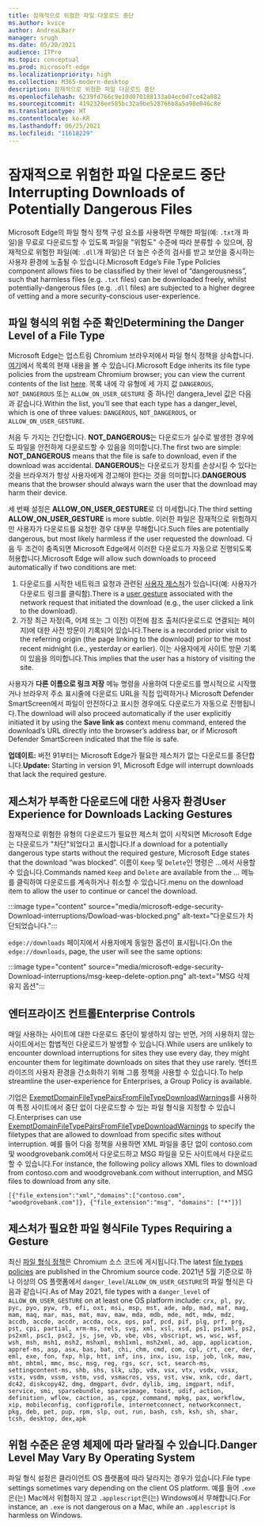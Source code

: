 ```yaml
---
title: 잠재적으로 위험한 파일 다운로드 중단
ms.author: kvice
author: AndreaLBarr
manager: srugh
ms.date: 05/20/2021
audience: ITPro
ms.topic: conceptual
ms.prod: microsoft-edge
ms.localizationpriority: high
ms.collection: M365-modern-desktop
description: 잠재적으로 위험한 파일 다운로드 중단
ms.openlocfilehash: 6239fd766c9e10d070188133a84ec0d7ce42a882
ms.sourcegitcommit: 4192328ee585bc32a9be528766b8a5a98e046c8e
ms.translationtype: HT
ms.contentlocale: ko-KR
ms.lasthandoff: 06/25/2021
ms.locfileid: "11618229"
---
```

# <a name="interrupting-downloads-of-potentially-dangerous-files"></a><span data-ttu-id="00dfc-103">잠재적으로 위험한 파일 다운로드 중단</span><span class="sxs-lookup"><span data-stu-id="00dfc-103">Interrupting Downloads of Potentially Dangerous Files</span></span>

<span data-ttu-id="00dfc-104">Microsoft Edge의 파일 형식 정책 구성 요소를 사용하면 무해한 파일(예: `.txt`개 파일)을 무료로 다운로드할 수 있도록 파일을 "위험도" 수준에 따라 분류할 수 있으며, 잠재적으로 위험한 파일(예: `.dll`개 파일)은 더 높은 수준의 검사를 받고 보안을 중시하는 사용자 환경에 노출될 수 있습니다.</span><span class="sxs-lookup"><span data-stu-id="00dfc-104">Microsoft Edge’s File Type Policies component allows files to be classified by their level of “dangerousness”, such that harmless files (e.g. `.txt` files) can be downloaded freely, whilst potentially-dangerous files (e.g. `.dll` files) are subjected to a higher degree of vetting and a more security-conscious user-experience.</span></span>

## <a name="determining-the-danger-level-of-a-file-type"></a><span data-ttu-id="00dfc-105">파일 형식의 위험 수준 확인</span><span class="sxs-lookup"><span data-stu-id="00dfc-105">Determining the Danger Level of a File Type</span></span>

<span data-ttu-id="00dfc-106">Microsoft Edge는 업스트림 Chromium 브라우저에서 파일 형식 정책을 상속합니다. [여기](https://source.chromium.org/chromium/chromium/src/+/main:components/safe_browsing/core/resources/download_file_types.asciipb)에서 목록의 현재 내용을 볼 수 있습니다.</span><span class="sxs-lookup"><span data-stu-id="00dfc-106">Microsoft Edge inherits its file type policies from the upstream Chromium browser; you can view the current contents of the list [here](https://source.chromium.org/chromium/chromium/src/+/main:components/safe_browsing/core/resources/download_file_types.asciipb).</span></span> <span data-ttu-id="00dfc-107">목록 내에 각 유형에 세 가지 값 `DANGEROUS`, `NOT_DANGEROUS` 또는 `ALLOW_ON_USER_GESTURE` 중 하나인 dangera_level 값은 다음과 같습니다.</span><span class="sxs-lookup"><span data-stu-id="00dfc-107">Within the list, you’ll see that each type has a danger_level, which is one of three values: `DANGEROUS`, `NOT_DANGEROUS`, or `ALLOW_ON_USER_GESTURE`.</span></span>

<span data-ttu-id="00dfc-108">처음 두 가지는 간단합니다. **NOT_DANGEROUS**는 다운로드가 실수로 발생한 경우에도 파일을 안전하게 다운로드할 수 있음을 의미합니다.</span><span class="sxs-lookup"><span data-stu-id="00dfc-108">The first two are simple: **NOT_DANGEROUS** means that the file is safe to download, even if the download was accidental.</span></span> <span data-ttu-id="00dfc-109">**DANGEROUS**는 다운로드가 장치를 손상시킬 수 있다는 것을 브라우저가 항상 사용자에게 경고해야 한다는 것을 의미합니다.</span><span class="sxs-lookup"><span data-stu-id="00dfc-109">**DANGEROUS** means that the browser should always warn the user that the download may harm their device.</span></span>

<span data-ttu-id="00dfc-110">세 번째 설정은 **ALLOW_ON_USER_GESTURE**로 더 미세합니다.</span><span class="sxs-lookup"><span data-stu-id="00dfc-110">The third setting **ALLOW_ON_USER_GESTURE** is more subtle.</span></span> <span data-ttu-id="00dfc-111">이러한 파일은 잠재적으로 위험하지만 사용자가 다운로드를 요청한 경우 대부분 무해합니다.</span><span class="sxs-lookup"><span data-stu-id="00dfc-111">Such files are potentially dangerous, but most likely harmless if the user requested the download.</span></span> <span data-ttu-id="00dfc-112">다음 두 조건이 충족되면 Microsoft Edge에서 이러한 다운로드가 자동으로 진행되도록 허용합니다.</span><span class="sxs-lookup"><span data-stu-id="00dfc-112">Microsoft Edge will allow such downloads to proceed automatically if two conditions are met:</span></span>

1. <span data-ttu-id="00dfc-113">다운로드를 시작한 네트워크 요청과 관련된 [사용자 제스처](https://textslashplain.com/2020/05/18/browser-basics-user-gestures/)가 있습니다(예: 사용자가 다운로드 링크를 클릭함).</span><span class="sxs-lookup"><span data-stu-id="00dfc-113">There is a [user gesture](https://textslashplain.com/2020/05/18/browser-basics-user-gestures/) associated with the network request that initiated the download (e.g., the user clicked a link to the download).</span></span>
2. <span data-ttu-id="00dfc-114">가장 최근 자정(즉, 어제 또는 그 이전) 이전에 참조 출처(다운로드로 연결되는 페이지)에 대한 사전 방문이 기록되어 있습니다.</span><span class="sxs-lookup"><span data-stu-id="00dfc-114">There is a recorded prior visit to the referring origin (the page linking to the download) prior to the most recent midnight (i.e., yesterday or earlier).</span></span> <span data-ttu-id="00dfc-115">이는 사용자에게 사이트 방문 기록이 있음을 의미합니다.</span><span class="sxs-lookup"><span data-stu-id="00dfc-115">This implies that the user has a history of visiting the site.</span></span>

<span data-ttu-id="00dfc-116">사용자가 **다른 이름으로 링크 저장** 메뉴 명령을 사용하여 다운로드를 명시적으로 시작했거나 브라우저 주소 표시줄에 다운로드 URL을 직접 입력하거나 Microsoft Defender SmartScreen에서 파일이 안전하다고 표시한 경우에도 다운로드가 자동으로 진행됩니다.</span><span class="sxs-lookup"><span data-stu-id="00dfc-116">The download will also proceed automatically if the user explicitly initiated it by using the **Save link as** context menu command, entered the download’s URL directly into the browser’s address bar, or if Microsoft Defender SmartScreen indicated that the file is safe.</span></span>

<span data-ttu-id="00dfc-117">**업데이트:** 버전 91부터는 Microsoft Edge가 필요한 제스처가 없는 다운로드를 중단합니다.</span><span class="sxs-lookup"><span data-stu-id="00dfc-117">**Update:** Starting in version 91, Microsoft Edge will interrupt downloads that lack the required gesture.</span></span>

## <a name="user-experience-for-downloads-lacking-gestures"></a><span data-ttu-id="00dfc-118">제스처가 부족한 다운로드에 대한 사용자 환경</span><span class="sxs-lookup"><span data-stu-id="00dfc-118">User Experience for Downloads Lacking Gestures</span></span>

<span data-ttu-id="00dfc-119">잠재적으로 위험한 유형의 다운로드가 필요한 제스처 없이 시작되면 Microsoft Edge는 다운로드가 "차단"되었다고 표시합니다.</span><span class="sxs-lookup"><span data-stu-id="00dfc-119">If a download for a potentially dangerous type starts without the required gesture, Microsoft Edge states that the download “was blocked”.</span></span> <span data-ttu-id="00dfc-120">이름이 `Keep` 및 `Delete`인 명령은 ...에서 사용할 수 있습니다.</span><span class="sxs-lookup"><span data-stu-id="00dfc-120">Commands named `Keep` and `Delete` are available from the …</span></span> <span data-ttu-id="00dfc-121">메뉴를 클릭하여 다운로드를 계속하거나 취소할 수 있습니다.</span><span class="sxs-lookup"><span data-stu-id="00dfc-121">menu on the download item to allow the user to continue or cancel the download.</span></span>

:::image type="content" source="media/microsoft-edge-security-Download-interruptions/Dowload-was-blocked.png" alt-text="다운로드가 차단되었습니다.":::

<span data-ttu-id="00dfc-123">`edge://downloads` 페이지에서 사용자에게 동일한 옵션이 표시됩니다.</span><span class="sxs-lookup"><span data-stu-id="00dfc-123">On the `edge://downloads`, page, the user will see the same options:</span></span>

:::image type="content" source="media/microsoft-edge-security-Download-interruptions/msg-keep-delete-option.png" alt-text="MSG 삭제 유지 옵션":::

## <a name="enterprise-controls"></a><span data-ttu-id="00dfc-125">엔터프라이즈 컨트롤</span><span class="sxs-lookup"><span data-stu-id="00dfc-125">Enterprise Controls</span></span>

<span data-ttu-id="00dfc-126">매일 사용하는 사이트에 대한 다운로드 중단이 발생하지 않는 반면, 거의 사용하지 않는 사이트에서는 합법적인 다운로드가 발생할 수 있습니다.</span><span class="sxs-lookup"><span data-stu-id="00dfc-126">While users are unlikely to encounter download interruptions for sites they use every day, they might encounter them for legitimate downloads on sites that they use rarely.</span></span> <span data-ttu-id="00dfc-127">엔터프라이즈의 사용자 환경을 간소화하기 위해 그룹 정책을 사용할 수 있습니다.</span><span class="sxs-lookup"><span data-stu-id="00dfc-127">To help streamline the user-experience for Enterprises, a Group Policy is available.</span></span>

<span data-ttu-id="00dfc-128">기업은 [ExemptDomainFileTypePairsFromFileTypeDownloadWarnings](/deployedge/microsoft-edge-policies#exemptdomainfiletypepairsfromfiletypedownloadwarnings)를 사용하여 특정 사이트에서 중단 없이 다운로드할 수 있는 파일 형식을 지정할 수 있습니다.</span><span class="sxs-lookup"><span data-stu-id="00dfc-128">Enterprises can use [ExemptDomainFileTypePairsFromFileTypeDownloadWarnings](/deployedge/microsoft-edge-policies#exemptdomainfiletypepairsfromfiletypedownloadwarnings) to specify the filetypes that are allowed to download from specific sites without interruption.</span></span> <span data-ttu-id="00dfc-129">예를 들어 다음 정책을 사용하면 XML 파일을 중단 없이 contoso.com 및 woodgrovebank.com에서 다운로드하고 MSG 파일을 모든 사이트에서 다운로드할 수 있습니다.</span><span class="sxs-lookup"><span data-stu-id="00dfc-129">For instance, the following policy allows XML files to download from contoso.com and woodgrovebank.com without interruption, and MSG files to download from any site.</span></span>

`[{"file_extension":"xml","domains":["contoso.com", "woodgrovebank.com"]},
{"file_extension":"msg", "domains": ["*"]}]`

## <a name="file-types-requiring-a-gesture"></a><span data-ttu-id="00dfc-130">제스처가 필요한 파일 형식</span><span class="sxs-lookup"><span data-stu-id="00dfc-130">File Types Requiring a Gesture</span></span>

<span data-ttu-id="00dfc-131">최신 [파일 형식 정책](https://source.chromium.org/chromium/chromium/src/+/main:components/safe_browsing/core/resources/download_file_types.asciipb)은 Chromium 소스 코드에 게시됩니다.</span><span class="sxs-lookup"><span data-stu-id="00dfc-131">The latest [file types policies](https://source.chromium.org/chromium/chromium/src/+/main:components/safe_browsing/core/resources/download_file_types.asciipb) are published in the Chromium source code.</span></span> <span data-ttu-id="00dfc-132">2021년 5월 기준으로 하나 이상의 OS 플랫폼에서 `danger_level`/`ALLOW_ON_USER_GESTURE`의 파일 형식은 다음과 같습니다.</span><span class="sxs-lookup"><span data-stu-id="00dfc-132">As of May 2021, file types with a `danger_level` of `ALLOW_ON_USER_GESTURE` on at least one OS platform include:</span></span>
`crx, pl, py, pyc, pyo, pyw, rb, efi, oxt, msi, msp, mst, ade, adp, mad, maf, mag, mam, maq, mar, mas, mat, mav, maw, mda, mdb, mde, mdt, mdw, mdz, accdb, accde, accdr, accda, ocx, ops, paf, pcd, pif, plg, prf, prg, pst, cpi, partial, xrm-ms, rels, svg, xml, xsl, xsd, ps1, ps1xml, ps2, ps2xml, psc1, psc2, js, jse, vb, vbe, vbs, vbscript, ws, wsc, wsf, wsh, msh, msh1, msh2, mshxml, msh1xml, msh2xml, ad, app, application, appref-ms, asp, asx, bas, bat, chi, chm, cmd, com, cpl, crt, cer, der, eml, exe, fon, fxp, hlp, htt, inf, ins, inx, isu, isp, job, lnk, mau, mht, mhtml, mmc, msc, msg, reg, rgs, scr, sct, search-ms, settingcontent-ms, shb, shs, slk, u3p, vdx, vsx, vtx, vsdx, vssx, vstx, vsdm, vssm, vstm, vsd, vsmacros, vss, vst, vsw, xnk, cdr, dart, dc42, diskcopy42, dmg, dmgpart, dvdr, dylib, img, imgpart, ndif, service, smi, sparsebundle, sparseimage, toast, udif, action, definition, wflow, caction, as, cpgz, command, mpkg, pax, workflow, xip, mobileconfig, configprofile, internetconnect, networkconnect, pkg, deb, pet, pup, rpm, slp, out, run, bash, csh, ksh, sh, shar, tcsh, desktop, dex,apk`

## <a name="danger-level-may-vary-by-operating-system"></a><span data-ttu-id="00dfc-133">위험 수준은 운영 체제에 따라 달라질 수 있습니다.</span><span class="sxs-lookup"><span data-stu-id="00dfc-133">Danger Level May Vary By Operating System</span></span>

<span data-ttu-id="00dfc-134">파일 형식 설정은 클라이언트 OS 플랫폼에 따라 달라지는 경우가 있습니다.</span><span class="sxs-lookup"><span data-stu-id="00dfc-134">File type settings sometimes vary depending on the client OS platform.</span></span> <span data-ttu-id="00dfc-135">예를 들어 `.exe`은(는) Mac에서 위험하지 않고 `.applescript`은(는) Windows에서 무해합니다.</span><span class="sxs-lookup"><span data-stu-id="00dfc-135">For instance, an `.exe` is not dangerous on a Mac, while an `.applescript` is harmless on Windows.</span></span>

